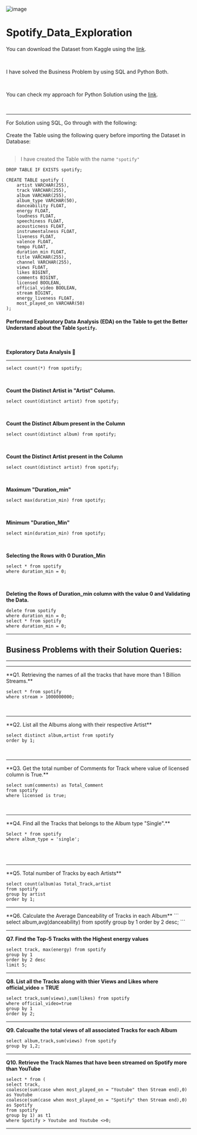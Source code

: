 ![image](https://github.com/user-attachments/assets/e19b73af-10b6-4dce-a6e2-2e6141b52b48)



# Spotify_Data_Exploration

You can download the Dataset from Kaggle using the [link](https://www.kaggle.com/datasets/sandeepkumar7372/spotify-dataset).

<br>

I have solved the Business Problem by using SQL and Python Both.

<br>

You can check my approach for Python Solution using the [link]().

<br>
<hr>
For Solution using SQL, Go through with the following: 

<br>
<br>
Create the Table using the following query before importing the Dataset in Database:

<br>
<br>

> I have created the Table with the name `"spotify"`

```
DROP TABLE IF EXISTS spotify;
```

```
CREATE TABLE spotify (
    artist VARCHAR(255),
    track VARCHAR(255),
    album VARCHAR(255),
    album_type VARCHAR(50),
    danceability FLOAT,
    energy FLOAT,
    loudness FLOAT,
    speechiness FLOAT,
    acousticness FLOAT,
    instrumentalness FLOAT,
    liveness FLOAT,
    valence FLOAT,
    tempo FLOAT,
    duration_min FLOAT,
    title VARCHAR(255),
    channel VARCHAR(255),
    views FLOAT,
    likes BIGINT,
    comments BIGINT,
    licensed BOOLEAN,
    official_video BOOLEAN,
    stream BIGINT,
    energy_liveness FLOAT,
    most_played_on VARCHAR(50)
);
```


#### Performed Exploratory Data Analysis (EDA) on the Table to get the Better Understand about the Table `Spotify`.

<br>

**Exploratory Data Analysis 🔎**

<hr>

```
select count(*) from spotify;
```

<br>

**Count the Distinct Artist in "Artist" Column.**

```
select count(distinct artist) from spotify;
```

<br>

**Count the Distinct Album present in the Column**

```
select count(distinct album) from spotify;
```

<br>

**Count the Distinct Artist present in the Column**

```
select count(distinct artist) from spotify;
```

<br>

**Maximum "Duration_min"**

```
select max(duration_min) from spotify;
```

<br>

**Minimum "Duration_Min"**

```
select min(duration_min) from spotify;
```
<br>

**Selecting the Rows with 0 Duration_Min**

```
select * from spotify
where duration_min = 0;
```

<br>

**Deleting the Rows of Duration_min column with the value 0 and Validating the Data.**

```
delete from spotify
where duration_min = 0;
select * from spotify
where duration_min = 0;
```

<hr>

## Business Problems with their Solution Queries:

<hr>
<hr>
**Q1. Retrieving the names of all the tracks that have more than 1 Billion Streams.**

```
select * from spotify
where stream > 1000000000;
```

<br>
<hr>
**Q2. List all the Albums along with their respective Artist**

```
select distinct album,artist from spotify
order by 1;
```

<br>
<hr>
**Q3. Get the total number of Comments for Track where value of licensed column is True.**

```
select sum(comments) as Total_Comment
from spotify
where licensed is true;
```

<br>
<hr>
**Q4. Find all the Tracks that belongs to the Album type "Single".**

```
Select * from spotify 
where album_type = 'single';
```
<br>
<br>
<hr>
**Q5. Total number of Tracks by each Artists**

```
select count(album)as Total_Track,artist
from spotify
group by artist
order by 1;
```
<hr>
**Q6. Calculate the Average Danceability  of Tracks in each Album**
```
select album,avg(danceability) from spotify
group by 1
order by 2 desc;
```
<hr>

**Q7. Find the Top-5 Tracks with the Highest energy values**
```
select track, max(energy) from spotify
group by 1
order by 2 desc
limit 5;
```

<hr>

**Q8. List all the Tracks along with thier Views and Likes where official_video = TRUE**
```
select track,sum(views),sum(likes) from spotify
where official_video=true
group by 1
order by 2;
```
<hr>

**Q9. Calcualte the total views of all associated Tracks for each Album**
```
select album,track,sum(views) from spotify
group by 1,2;
```
<hr>

**Q10. Retrieve the Track Names that have been streamed on Spotify more than YouTube**
```
select * from (
select track,
coalesce(sum(case when most_played_on = "Youtube" then Stream end),0) as Youtube
coalesce(sum(case when most_played_on = "Spotify" then Stream end),0) as Spotify
from spotify
group by 1) as t1
where Spotify > Youtube and Youtube <>0;
```
<hr>
